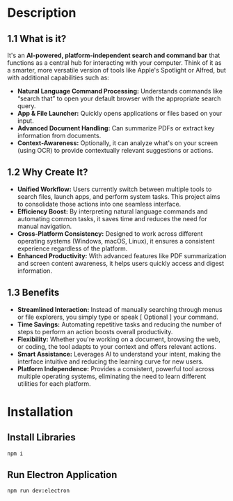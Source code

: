 # Description
## 1.1 What is it?

It's an **AI-powered, platform-independent search and command bar** that functions as a central hub for interacting with your computer. Think of it as a smarter, more versatile version of tools like Apple's Spotlight or Alfred, but with additional capabilities such as:

- **Natural Language Command Processing:** Understands commands like “search that” to open your default browser with the appropriate search query.
- **App & File Launcher:** Quickly opens applications or files based on your input.
- **Advanced Document Handling:** Can summarize PDFs or extract key information from documents.
- **Context-Awareness:** Optionally, it can analyze what's on your screen (using OCR) to provide contextually relevant suggestions or actions.

## 1.2 Why Create It?

- **Unified Workflow:** Users currently switch between multiple tools to search files, launch apps, and perform system tasks. This project aims to consolidate those actions into one seamless interface.
- **Efficiency Boost:** By interpreting natural language commands and automating common tasks, it saves time and reduces the need for manual navigation.
- **Cross-Platform Consistency:** Designed to work across different operating systems (Windows, macOS, Linux), it ensures a consistent experience regardless of the platform.
- **Enhanced Productivity:** With advanced features like PDF summarization and screen content awareness, it helps users quickly access and digest information.

## 1.3 Benefits

- **Streamlined Interaction:** Instead of manually searching through menus or file explorers, you simply type or speak [ Optional ] your command.
- **Time Savings:** Automating repetitive tasks and reducing the number of steps to perform an action boosts overall productivity.
- **Flexibility:** Whether you're working on a document, browsing the web, or coding, the tool adapts to your context and offers relevant actions.
- **Smart Assistance:** Leverages AI to understand your intent, making the interface intuitive and reducing the learning curve for new users.
- **Platform Independence:** Provides a consistent, powerful tool across multiple operating systems, eliminating the need to learn different utilities for each platform.

# Installation
## Install Libraries
`npm i`

## Run Electron Application
`npm run dev:electron`
